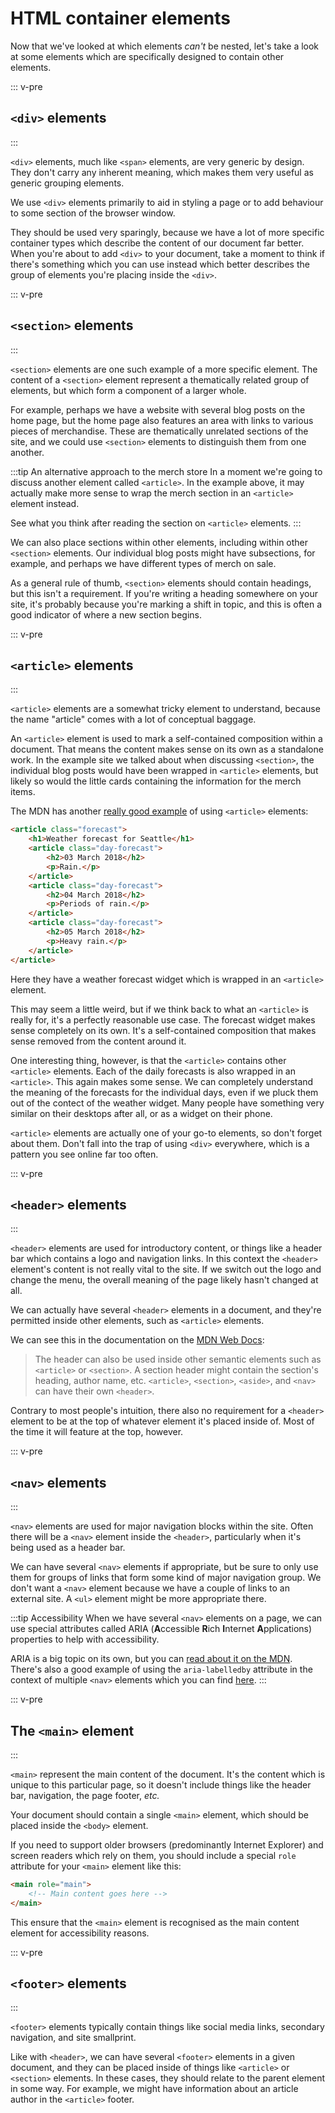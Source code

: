 # HTML container elements

Now that we've looked at which elements *can't* be nested, let's take a look at some elements which are specifically designed to contain other elements.

::: v-pre
## `<div>` elements
:::

`<div>` elements, much like `<span>` elements, are very generic by design. They don't carry any inherent meaning, which makes them very useful as generic grouping elements.

We use `<div>` elements primarily to aid in styling a page or to add behaviour to some section of the browser window.

They should be used very sparingly, because we have a lot of more specific container types which describe the content of our document far better. When you're about to add `<div>` to your document, take a moment to think if there's something which you can use instead which better describes the group of elements you're placing inside the `<div>`.

::: v-pre
## `<section>` elements
:::

`<section>` elements are one such example of a more specific element. The content of a `<section>` element represent a thematically related group of elements, but which form a component of a larger whole.

For example, perhaps we have a website with several blog posts on the home page, but the home page also features an area with links to various pieces of merchandise. These are thematically unrelated sections of the site, and we could use `<section>` elements to distinguish them from one another.

:::tip An alternative approach to the merch store
In a moment we're going to discuss another element called `<article>`. In the example above, it may actually make more sense to wrap the merch section in an `<article>` element instead.

See what you think after reading the section on `<article>` elements. 
:::

We can also place sections within other elements, including within other `<section>` elements. Our individual blog posts might have subsections, for example, and perhaps we have different types of merch on sale.

As a general rule of thumb, `<section>` elements should contain headings, but this isn't a requirement. If you're writing a heading somewhere on your site, it's probably because you're marking a shift in topic, and this is often a good indicator of where a new section begins.

::: v-pre
## `<article>` elements
:::

`<article>` elements are a somewhat tricky element to understand, because the name "article" comes with a lot of conceptual baggage.

An `<article>` element is used to mark a self-contained composition within a document. That means the content makes sense on its own as a standalone work. In the example site we talked about when discussing `<section>`, the individual blog posts would have been wrapped in `<article>` elements, but likely so would the little cards containing the information for the merch items.

The MDN has another [really good example](https://developer.mozilla.org/en-US/docs/Web/HTML/Element/article) of using `<article>` elements:

```html
<article class="forecast">
    <h1>Weather forecast for Seattle</h1>
    <article class="day-forecast">
        <h2>03 March 2018</h2>
        <p>Rain.</p>
    </article>
    <article class="day-forecast">
        <h2>04 March 2018</h2>
        <p>Periods of rain.</p>
    </article>
    <article class="day-forecast">
        <h2>05 March 2018</h2>
        <p>Heavy rain.</p>
    </article>
</article>
```

Here they have a weather forecast widget which is wrapped in an `<article>` element.

This may seem a little weird, but if we think back to what an `<article>` is really for, it's a perfectly reasonable use case. The forecast widget makes sense completely on its own. It's a self-contained composition that makes sense removed from the content around it.

One interesting thing, however, is that the `<article>` contains other `<article>` elements. Each of the daily forecasts is also wrapped in an `<article>`. This again makes some sense. We can completely understand the meaning of the forecasts for the individual days, even if we pluck them out of the contect of the weather widget. Many people have something very similar on their desktops after all, or as a widget on their phone.

`<article>` elements are actually one of your go-to elements, so don't forget about them. Don't fall into the trap of using `<div>` everywhere, which is a pattern you see online far too often.

::: v-pre
## `<header>` elements
:::

`<header>` elements are used for introductory content, or things like a header bar which contains a logo and navigation links. In this context the `<header>` element's content is not really vital to the site. If we switch out the logo and change the menu, the overall meaning of the page likely hasn't changed at all.

We can actually have several `<header>` elements in a document, and they're permitted inside other elements, such as `<article>` elements.

We can see this in the documentation on the [MDN Web Docs](https://developer.mozilla.org/en-US/docs/Web/Guide/HTML/Using_HTML_sections_and_outlines#Other_Semantic_HTML_elements_used_in_Sectioning):

> The header can also be used inside other semantic elements such as `<article>` or `<section>`. A section header might contain the section's heading, author name, etc. `<article>`, `<section>`, `<aside>`, and `<nav>` can have their own `<header>`.

Contrary to most people's intuition, there also no requirement for a `<header>` element to be at the top of whatever element it's placed inside of. Most of the time it will feature at the top, however.

::: v-pre
## `<nav>` elements
:::

`<nav>` elements are used for major navigation blocks within the site. Often there will be a `<nav>` element inside the `<header>`, particularly when it's being used as a header bar.

We can have several `<nav>` elements if appropriate, but be sure to only use them for groups of links that form some kind of major navigation group. We don't want a `<nav>` element because we have a couple of links to an external site. A `<ul>` element might be more appropriate there.

:::tip Accessibility
When we have several `<nav>` elements on a page, we can use special attributes called ARIA (**A**ccessible **R**ich **I**nternet **A**pplications) properties to help with accessibility.

ARIA is a big topic on its own, but you can [read about it on the MDN](https://developer.mozilla.org/en-US/docs/Web/Accessibility/ARIA). There's also a good example of using the `aria-labelledby` attribute in the context of multiple `<nav>` elements which you can find [here](https://developer.mozilla.org/en-US/docs/Web/HTML/Element/Heading_Elements#Labeling_section_content).
:::

::: v-pre
## The `<main>` element
:::

`<main>` represent the main content of the document. It's the content which is unique to this particular page, so it doesn't include things like the header bar, navigation, the page footer, *etc.*

Your document should contain a single `<main>` element, which should be placed inside the `<body>` element.

If you need to support older browsers (predominantly Internet Explorer) and screen readers which rely on them, you should include a special `role` attribute for your `<main>` element like this:

```html
<main role="main">
    <!-- Main content goes here -->
</main>
```

This ensure that the `<main>` element is recognised as the main content element for accessibility reasons.

::: v-pre
## `<footer>` elements
:::

`<footer>` elements typically contain things like social media links, secondary navigation, and site smallprint.

Like with `<header>`, we can have several `<footer>` elements in a given document, and they can be placed inside of things like `<article>` or `<section>` elements. In these cases, they should relate to the parent element in some way. For example, we might have information about an article author in the `<article>` footer.
